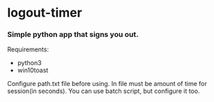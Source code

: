 # logout-timer
### Simple python app that signs you out.

Requirements:
* python3
* win10toast

Configure path.txt file before using. In file must be amount of time for session(in seconds). You can use batch script, but configure it too.